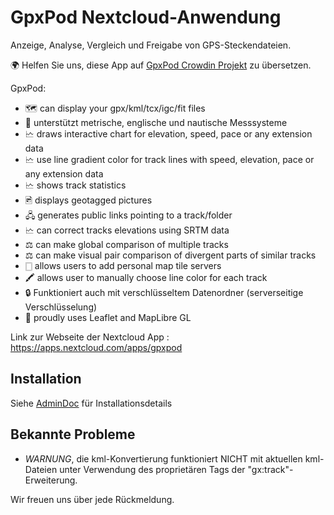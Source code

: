 # GpxPod Nextcloud-Anwendung

Anzeige, Analyse, Vergleich und Freigabe von GPS-Steckendateien.

🌍 Helfen Sie uns, diese App auf [GpxPod Crowdin Projekt](https://crowdin.com/project/gpxpod) zu übersetzen.

GpxPod:

* 🗺 can display your gpx/kml/tcx/igc/fit files
* 📏 unterstützt metrische, englische und nautische Messsysteme
* 🗠 draws interactive chart for elevation, speed, pace or any extension data
* 🗠 use line gradient color for track lines with speed, elevation, pace or any extension data
* 🗠 shows track statistics
* 🖻 displays geotagged pictures
* 🖧 generates public links pointing to a track/folder
* 🗠 can correct tracks elevations using SRTM data
* ⚖ can make global comparison of multiple tracks
* ⚖ can make visual pair comparison of divergent parts of similar tracks
* 🀆 allows users to add personal map tile servers
* 🖍 allows user to manually choose line color for each track
* 🔒 Funktioniert auch mit verschlüsseltem Datenordner (serverseitige Verschlüsselung)
* 🍂 proudly uses Leaflet and MapLibre GL

Link zur Webseite der Nextcloud App : https://apps.nextcloud.com/apps/gpxpod

## Installation

Siehe [AdminDoc](https://gitlab.com/eneiluj/gpxpod-oc/wikis/admindoc) für Installationsdetails

## Bekannte Probleme

* *WARNUNG*, die kml-Konvertierung funktioniert NICHT mit aktuellen kml-Dateien unter Verwendung des proprietären Tags der "gx:track"-Erweiterung.

Wir freuen uns über jede Rückmeldung.
